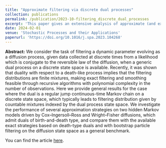 ```yaml
---
title: "Approximate filtering via discrete dual processes"
collection: publications
permalink: /publication/2023-10-filtering_discrete_dual_processes
excerpt: 'This paper gives an extensive analysis of approximate (and exact) filtering strategies, when the dual process is a Markov chain on a discrete state space.'
date: 2024-02-01
venue: 'Stochastic Processes and their Applications'
paperurl: 'https://doi.org/10.1016/j.spa.2023.104268'
---
```


**Abstract:** We consider the task of filtering a dynamic parameter evolving as a diffusion process, given data collected at discrete times from a likelihood which is conjugate to the reversible law of the diffusion, when a generic dual process on a discrete state space is available. Recently, it was shown that duality with respect to a death-like process implies that the filtering distributions are finite mixtures, making exact filtering and smoothing feasible through recursive algorithms with polynomial complexity in the number of observations. Here we provide general results for the case where the dual is a regular jump continuous-time Markov chain on a discrete state space, which typically leads to filtering distribution given by countable mixtures indexed by the dual process state space. We investigate the performance of several approximation strategies on two hidden Markov models driven by Cox–Ingersoll–Ross and Wright–Fisher diffusions, which admit duals of birth-and-death type, and compare them with the available exact strategies based on death-type duals and with bootstrap particle filtering on the diffusion state space as a general benchmark.

You can find the article [here](https://doi.org/10.1016/j.spa.2023.104268).
